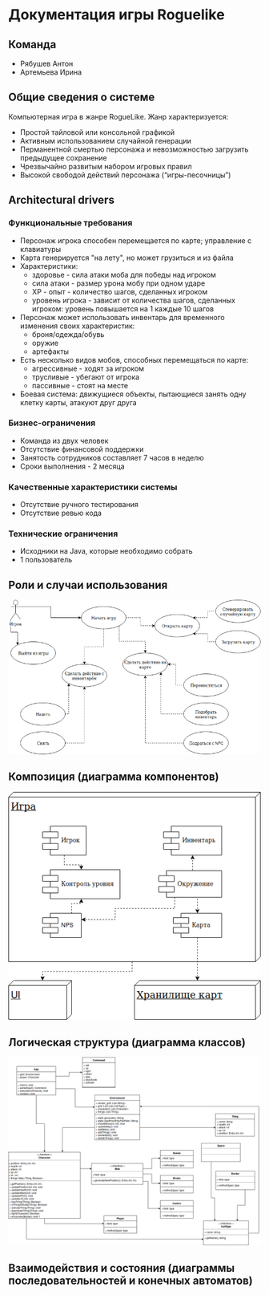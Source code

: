 # Документация игры Roguelike

## Команда
- Рябушев Антон
- Артемьева Ирина


## Общие сведения о системе
Компьютерная игра в жанре RogueLike.
Жанр характеризуется:
- Простой тайловой или консольной графикой
- Активным использованием случайной генерации
- Перманентной смертью персонажа и невозможностью загрузить предыдущее сохранение
- Чрезвычайно развитым набором игровых правил
- Высокой свободой действий персонажа (“игры-песочницы”)


## Architectural drivers

### Функциональные требования
- Персонаж игрока способен перемещается по карте; управление с клавиатуры
- Карта генерируется "на лету", но может грузиться и из файла
- Характеристики:
  - здоровье - сила атаки моба для победы над игроком
  - сила атаки - размер урона мобу при одном ударе
  - XP - опыт - количество шагов, сделанных игроком
  - уровень игрока - зависит от количества шагов, сделанных игроком: уровень повышается на 1 каждые 10 шагов
- Персонаж может использовать инвентарь для временного изменения своих характеристик:
  - броня/одежда/обувь
  - оружие
  - артефакты
- Есть несколько видов мобов, способных перемещаться по карте:
  - агрессивные - ходят за игроком
  - трусливые - убегают от игрока
  - пассивные - стоят на месте
- Боевая система: движущиеся объекты, пытающиеся занять одну клетку карты, атакуют друг друга

### Бизнес-ограничения
- Команда из двух человек
- Отсутствие финансовой поддержки
- Занятость сотрудников составляет 7 часов в неделю
- Сроки выполнения - 2 месяца

### Качественные характеристики системы
- Отсутствие ручного тестирования
- Отсутствие ревью кода

### Технические ограничения
- Исходники на Java, которые необходимо собрать
- 1 пользователь

## Роли и случаи использования
![useCaseDiagram](docs/useCaseDiagram.png)


## Композиция (диаграмма компонентов)
![componentDiagram](docs/componentDiagram.png)


## Логическая структура (диаграмма классов)
![classDiagram](docs/classDiagram.png)

## Взаимодействия и состояния (диаграммы последовательностей и конечных автоматов)

